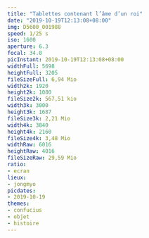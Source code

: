 ```yaml
---
title: "Tablettes contenant l’âme d’un roi"
date: "2019-10-19T12:13:08+08:00"
img: D5600_001988
speed: 1/25 s
iso: 1600
aperture: 6.3
focal: 34.0
picInstant: 2019-10-19T12:13:08+08:00
widthFull: 5698
heightFull: 3205
fileSizeFull: 6,94 Mio
width2k: 1920
height2k: 1080
fileSize2k: 567,51 kio
width3k: 3000
height3k: 1687
fileSize3k: 2,21 Mio
width4k: 3840
height4k: 2160
fileSize4k: 3,48 Mio
widthRaw: 6016
heightRaw: 4016
fileSizeRaw: 29,59 Mio
ratio:
- ecran
lieux:
- jongmyo
picdates:
- 2019-10-19
themes:
- confucius
- objet
- histoire
---
```


